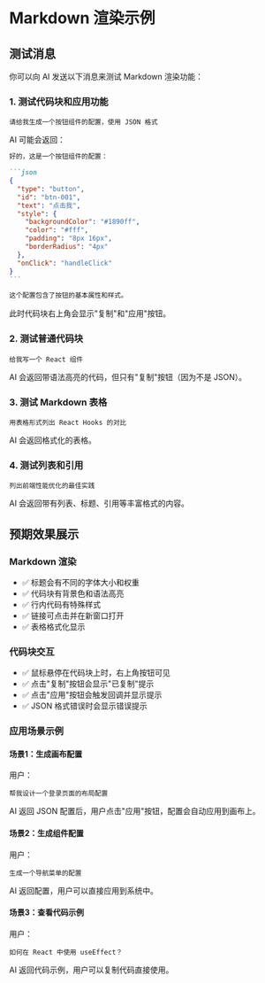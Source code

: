 # Markdown 渲染示例

## 测试消息

你可以向 AI 发送以下消息来测试 Markdown 渲染功能：

### 1. 测试代码块和应用功能

```
请给我生成一个按钮组件的配置，使用 JSON 格式
```

AI 可能会返回：

````markdown
好的，这是一个按钮组件的配置：

```json
{
  "type": "button",
  "id": "btn-001",
  "text": "点击我",
  "style": {
    "backgroundColor": "#1890ff",
    "color": "#fff",
    "padding": "8px 16px",
    "borderRadius": "4px"
  },
  "onClick": "handleClick"
}
```

这个配置包含了按钮的基本属性和样式。
````

此时代码块右上角会显示"复制"和"应用"按钮。

### 2. 测试普通代码块

```
给我写一个 React 组件
```

AI 会返回带语法高亮的代码，但只有"复制"按钮（因为不是 JSON）。

### 3. 测试 Markdown 表格

```
用表格形式列出 React Hooks 的对比
```

AI 会返回格式化的表格。

### 4. 测试列表和引用

```
列出前端性能优化的最佳实践
```

AI 会返回带有列表、标题、引用等丰富格式的内容。

## 预期效果展示

### Markdown 渲染
- ✅ 标题会有不同的字体大小和权重
- ✅ 代码块有背景色和语法高亮
- ✅ 行内代码有特殊样式
- ✅ 链接可点击并在新窗口打开
- ✅ 表格格式化显示

### 代码块交互
- ✅ 鼠标悬停在代码块上时，右上角按钮可见
- ✅ 点击"复制"按钮会显示"已复制"提示
- ✅ 点击"应用"按钮会触发回调并显示提示
- ✅ JSON 格式错误时会显示错误提示

### 应用场景示例

#### 场景1：生成画布配置
用户：
```
帮我设计一个登录页面的布局配置
```

AI 返回 JSON 配置后，用户点击"应用"按钮，配置会自动应用到画布上。

#### 场景2：生成组件配置
用户：
```
生成一个导航菜单的配置
```

AI 返回配置，用户可以直接应用到系统中。

#### 场景3：查看代码示例
用户：
```
如何在 React 中使用 useEffect？
```

AI 返回代码示例，用户可以复制代码直接使用。
